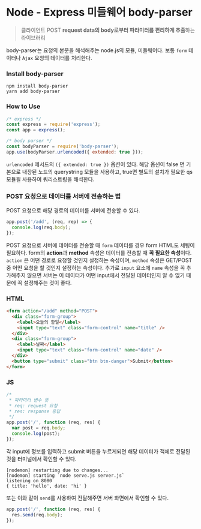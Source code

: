 # Node - Express 미들웨어 body-parser

> 클라이언트 POST **request data의 body로부터 파라미터를 편리하게 추출**하는 라이브러리

body-parser는 요청의 본문을 해석해주는 node.js의 모듈, 미들웨어다.
보통 `form` 데이터나 `Ajax` 요청의 데이터를 처리한다.

### Install body-parser

```
npm install body-parser
yarn add body-parser
```

### How to Use

```js
/* express */
const express = require('express');
const app = express();

/* body parser */
const bodyParser = require('body-parser');
app.use(bodyParser.urlencoded({ extended: true }));
```

`urlencoded` 메서드의 `({ extended: true })` 옵션이 있다. 해당 옵션이 false 면 기본으로 내장된 노드의 querystring 모듈을 사용하고, true면 별도의 설치가 필요한 qs 모듈읠 사용하여 쿼리스트링을 해석한다.

### POST 요청으로 데이터를 서버에 전송하는 법

POST 요청으로 해당 경로의 데이터를 서버에 전송할 수 있다.

```js
app.post('/add', (req, rep) => {
  console.log(req.body);
});
```

POST 요청으로 서버에 데이터를 전송할 때 `form` 데이터를 경우 form HTML도 세팅이 필요하다.
form의 **action**과 **method** 속성은 데이터를 전송할 때 **꼭 필요한 속성**이다.  
`action` 은 어떤 경로로 요청할 것인지 설정하는 속성이며, `method` 속성은 GET/POST 중 어떤 요청을 할 것인지 설정하는 속성이다.
추가로 `input` 요소에 `name` 속성을 꼭 추가해주지 않으면 서버는 이 데이터가 어떤 input에서 전달된 데이터인지 알 수 없기 때문에 꼭 설정해주는 것이 좋다.

### HTML

```html
<form action="/add" method="POST">
  <div class="form-group">
    <label>오늘의 할일</label>
    <input type="text" class="form-control" name="title" />
  </div>
  <div class="form-group">
    <label>날짜</label>
    <input type="text" class="form-control" name="date" />
  </div>
  <button type="submit" class="btn btn-danger">Submit</button>
</form>
```

### JS

```js
/*
 * 파라미터 변수 뜻
 * req: request 요청
 * res: response 응답
 */
app.post('/', function (req, res) {
  var post = req.body;
  console.log(post);
});
```

각 input에 정보를 입력하고 submit 버튼을 누르게되면 해당 데이터가 객체로 전달된 것을 터미널에서 확인할 수 있다.

```
[nodemon] restarting due to changes...
[nodemon] starting `node serve.js server.js`
listening on 8080
{ title: 'hello', date: 'hi' }
```

또는 이와 같이 `send`를 사용하여 전달해주면 서버 화면에서 확인할 수 있다.

```js
app.post('/', function (req, res) {
  res.send(req.body);
});
```
